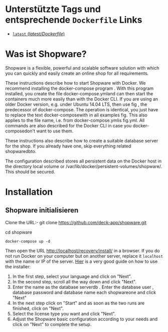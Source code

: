 Unterstützte Tags und entsprechende `Dockerfile` Links
======================================================

 - [`latest` (*latest/Dockerfile*)](https://github.com/kurthuwig/docker-shopware/blob/master/Dockerfile)

Was ist Shopware?
=================

Shopware is a flexible, powerful and scalable software solution with which you can quickly and easily create an online shop for all requirements.

These instructions describe how to start Shopware with Docker. We recommend installing the docker-compose program . With this program installed, you create the file docker-compose.ymland can then start the containers much more easily than with the Docker CLI. If you are using an older Docker version, e.g. under Ubuntu 14.04 LTS, then use fig , the predecessor of docker-compose. The operation is identical, you just have to replace the text docker-composewith in all examples fig. This also applies to the file name, i.e. from docker-compose.ymlis fig.yml. All commands are also described for the Docker CLI in case you docker-composedon't want to use them.

These instructions also describe how to create a suitable database server for the shop. If you already have one, skip everything related shopwaredbto.

The configuration described stores all persistent data on the Docker host in the directory local volume or /var/lib/docker/persistent-volumes/shopware/. This should be secured.

Installation
============

Shopware initialisieren
-----------------------

Clone the URL:-
git clone https://github.com/deck-app/shopware.git

cd shopware

    docker-compose up -d

Then open the URL [http://localhost/recovery/install/](http://localhost/recovery/install/) in a browser.
If you do not run Docker on your computer but on another server, replace it `localhost` with the name or IP of the server. 
[Hier](http://wiki.shopware.com/Shopware-4-Installer_detail_874.html) is a very good guide on how to use the installer:

1. In the first step, select your language and click on "Next".
2. In the second step, scroll all the way down and click "Next".
3. Enter the name as the database serverdb . Enter the database user , database password and database name each shopwareone and click "Next"
4. In the next step click on "Start" and as soon as the two runs are finished, click on "Next".
5. Select the license type you want and click "Next".
6. Adjust the Shopware basic configuration according to your needs and click on "Next" to complete the setup.